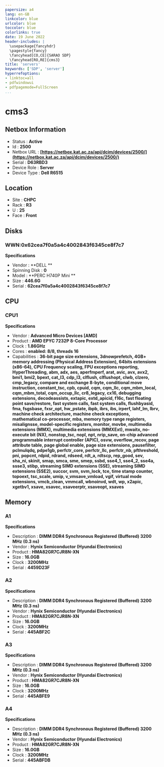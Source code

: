 ```yaml
---
papersize: a4
lang: en-GB
linkcolor: blue
urlcolor: blue
toccolor: blue
colorlinks: true
date: 19 June 2022
header-includes: |
  \usepackage{fancyhdr}
  \pagestyle{fancy}
  \fancyhead[CO,CE]{SARAO SDP}
  \fancyhead[RO,RE]{cms3}
title: 'servers'
keywords: ['SDP', 'server']
hyperrefoptions:
- linktoc=all
- pdfwindowui
- pdfpagemode=FullScreen
...
```

# cms3

## Netbox Information


- Status : **Active**
- Id : **2500**
- Netbox URL : **[https://netbox.kat.ac.za/api/dcim/devices/2500/](https://netbox.kat.ac.za/api/dcim/devices/2500/)**
- Serial : **D63RBD3**
- Device Role : **Server**
- Device Type : **Dell R6515**

## Location


- Site : **CHPC**
- Rack : **R3**
- U : **25**
- Face : **Front**

## Disks

### WWN:0x62cea7f0a5a4c4002843f6345ce8f7c7


**Specifications**

- Vendor : **DELL    **
- Spinning Disk : **0**
- Model : **PERC H740P Mini **
- Size : **446.6G**
- Serial : **62cea7f0a5a4c4002843f6345ce8f7c7**

## CPU

### CPU1


**Specifications**

- Vendor : **Advanced Micro Devices [AMD]**
- Product : **AMD EPYC 7232P 8-Core Processor**
- Clock : **1.86GHz**
- Cores : **enabled: 8/8, threads 16**
- Capabilities : **36-bit page size extensions, 3dnowprefetch, 4GB+ memory addressing (Physical Address Extension), 64bits extensions (x86-64), CPU Frequency scaling, FPU exceptions reporting, HyperThreading, abm, adx, aes, aperfmperf, arat, avic, avx, avx2, bmi1, bmi2, bpext, cat_l3, cdp_l3, clflush, clflushopt, clwb, clzero, cmp_legacy, compare and exchange 8-byte, conditional move instruction, constant_tsc, cpb, cpuid, cqm, cqm_llc, cqm_mbm_local, cqm_mbm_total, cqm_occup_llc, cr8_legacy, cx16, debugging extensions, decodeassists, extapic, extd_apicid, f16c, fast floating point save/restore, fast system calls, fast system calls, flushbyasid, fma, fsgsbase, fxsr_opt, hw_pstate, ibpb, ibrs, ibs, irperf, lahf_lm, lbrv, machine check architecture, machine check exceptions, mathematical co-processor, mba, memory type range registers, misalignsse, model-specific registers, monitor, movbe, multimedia extensions (MMX), multimedia extensions (MMXExt), mwaitx, no-execute bit (NX), nonstop_tsc, nopl, npt, nrip_save, on-chip advanced programmable interrupt controller (APIC), osvw, overflow_recov, page attribute table, page global enable, page size extensions, pausefilter, pclmulqdq, pdpe1gb, perfctr_core, perfctr_llc, perfctr_nb, pfthreshold, pni, popcnt, rdpid, rdrand, rdseed, rdt_a, rdtscp, rep_good, sev, sha_ni, skinit, smap, smca, sme, smep, ssbd, sse4_1, sse4_2, sse4a, ssse3, stibp, streaming SIMD extensions (SSE), streaming SIMD extensions (SSE2), succor, svm, svm_lock, tce, time stamp counter, topoext, tsc_scale, umip, v_vmsave_vmload, vgif, virtual mode extensions, vmcb_clean, vmmcall, wbnoinvd, wdt, wp, x2apic, xgetbv1, xsave, xsavec, xsaveerptr, xsaveopt, xsaves**

## Memory

### A1


**Specifications**

- Description : **DIMM DDR4 Synchronous Registered (Buffered) 3200 MHz (0.3 ns)**
- Vendor : **Hynix Semiconductor (Hyundai Electronics)**
- Product : **HMA82GR7CJR8N-XN**
- Size : **16.0GB**
- Clock : **3200MHz**
- Serial : **4459D23F**

### A2


**Specifications**

- Description : **DIMM DDR4 Synchronous Registered (Buffered) 3200 MHz (0.3 ns)**
- Vendor : **Hynix Semiconductor (Hyundai Electronics)**
- Product : **HMA82GR7CJR8N-XN**
- Size : **16.0GB**
- Clock : **3200MHz**
- Serial : **445ABF2C**

### A3


**Specifications**

- Description : **DIMM DDR4 Synchronous Registered (Buffered) 3200 MHz (0.3 ns)**
- Vendor : **Hynix Semiconductor (Hyundai Electronics)**
- Product : **HMA82GR7CJR8N-XN**
- Size : **16.0GB**
- Clock : **3200MHz**
- Serial : **445ABFE9**

### A4


**Specifications**

- Description : **DIMM DDR4 Synchronous Registered (Buffered) 3200 MHz (0.3 ns)**
- Vendor : **Hynix Semiconductor (Hyundai Electronics)**
- Product : **HMA82GR7CJR8N-XN**
- Size : **16.0GB**
- Clock : **3200MHz**
- Serial : **445ABFDB**


